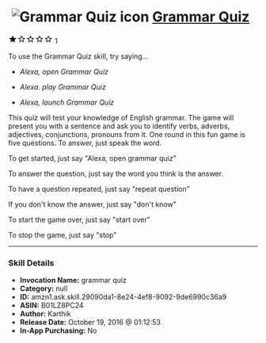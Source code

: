 # &nbsp;<img src="skill_icon" alt="Grammar Quiz icon" width="36"> [Grammar Quiz](http://alexa.amazon.com/#skills/amzn1.ask.skill.29090da1-8e24-4ef8-9092-9de6990c36a9)
![1 stars](../../images/ic_star_black_18dp_1x.png)![1 stars](../../images/ic_star_border_black_18dp_1x.png)![1 stars](../../images/ic_star_border_black_18dp_1x.png)![1 stars](../../images/ic_star_border_black_18dp_1x.png)![1 stars](../../images/ic_star_border_black_18dp_1x.png) 1

To use the Grammar Quiz skill, try saying...

* *Alexa, open Grammar Quiz*

* *Alexa. play Grammar Quiz*

* *Alexa, launch Grammar Quiz*

This quiz will test your knowledge of English grammar. The game will present you with a sentence and ask you to identify verbs, adverbs, adjectives, conjunctions, pronouns from it. One round in this fun game is five questions. To answer, just speak the word.

To get started, just say "Alexa, open grammar quiz"

To answer the question, just say the word you think is the answer.

To have a question repeated, just say "repeat question"

If you don't know the answer, just say "don't know"

To start the game over, just say "start over"

To stop the game, just say "stop"

***

### Skill Details

* **Invocation Name:** grammar quiz
* **Category:** null
* **ID:** amzn1.ask.skill.29090da1-8e24-4ef8-9092-9de6990c36a9
* **ASIN:** B01LZ8PC24
* **Author:** Karthik
* **Release Date:** October 19, 2016 @ 01:12:53
* **In-App Purchasing:** No
